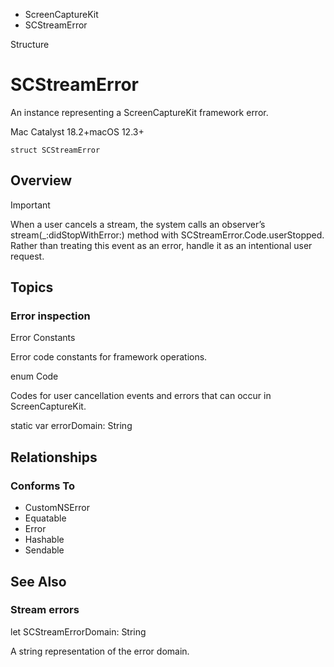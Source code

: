 

- ScreenCaptureKit
-  SCStreamError 

Structure

# SCStreamError

An instance representing a ScreenCaptureKit framework error.

Mac Catalyst 18.2+macOS 12.3+

``` source
struct SCStreamError
```

## Overview

Important

When a user cancels a stream, the system calls an observer’s stream(_:didStopWithError:) method with SCStreamError.Code.userStopped. Rather than treating this event as an error, handle it as an intentional user request.

## Topics

### Error inspection

Error Constants

Error code constants for framework operations.

enum Code

Codes for user cancellation events and errors that can occur in ScreenCaptureKit.

static var errorDomain: String

## Relationships

### Conforms To

- CustomNSError
- Equatable
- Error
- Hashable
- Sendable

## See Also

### Stream errors

let SCStreamErrorDomain: String

A string representation of the error domain.


